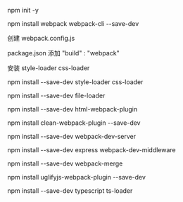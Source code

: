 <!--
 * @Description: In User Settings Edit
 * @Author: your name
 * @Date: 2019-10-09 15:02:10
 * @LastEditTime: 2019-10-10 13:23:25
 * @LastEditors: Please set LastEditors
 -->
npm init -y

npm install webpack webpack-cli --save-dev

创建 webpack.config.js

package.json 添加 "build" : "webpack"

安装 style-loader css-loader

npm install --save-dev style-loader css-loader

npm install --save-dev file-loader

npm install --save-dev html-webpack-plugin

npm install clean-webpack-plugin --save-dev

npm install --save-dev webpack-dev-server

npm install --save-dev express webpack-dev-middleware

npm install --save-dev webpack-merge

npm install uglifyjs-webpack-plugin --save-dev


npm install --save-dev typescript ts-loader